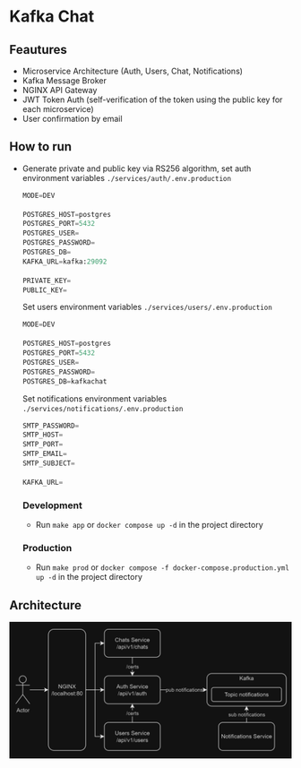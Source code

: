 # Kafka Chat

## Feautures
* Microservice Architecture (Auth, Users, Chat, Notifications)
* Kafka Message Broker
* NGINX API Gateway
* JWT Token Auth (self-verification of the token using the  public key for each microservice)
* User confirmation by email

## How to run
* Generate private and public key via RS256 algorithm, set auth environment variables `./services/auth/.env.production`
    
    ```python
    MODE=DEV

    POSTGRES_HOST=postgres
    POSTGRES_PORT=5432
    POSTGRES_USER=
    POSTGRES_PASSWORD=
    POSTGRES_DB=
    KAFKA_URL=kafka:29092

    PRIVATE_KEY=
    PUBLIC_KEY=
    ```
    Set users environment variables `./services/users/.env.production`
    ```python
    MODE=DEV

    POSTGRES_HOST=postgres
    POSTGRES_PORT=5432
    POSTGRES_USER=
    POSTGRES_PASSWORD=
    POSTGRES_DB=kafkachat
    ```
    Set notifications environment variables `./services/notifications/.env.production`
    ```python
    SMTP_PASSWORD=
    SMTP_HOST=
    SMTP_PORT=
    SMTP_EMAIL=
    SMTP_SUBJECT=

    KAFKA_URL=
    ```

    ### Development
    * Run `make app` or `docker compose up -d` in the project directory
    ### Production
    * Run `make prod` or `docker compose -f docker-compose.production.yml up -d` in the project directory

## Architecture
![architecture](./docs/images/architecture.png)